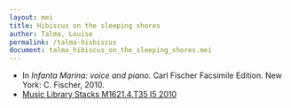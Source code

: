 ```yaml
---
layout: mei
title: Hibiscus on the sleeping shores
author: Talma, Louise
permalink: /talma-hisbiscus
document: talma_hibiscus_on_the_sleeping_shores.mei
---
```


- In *Infanta Marina: voice and piano.* Carl Fischer Facsimile Edition. New York: C. Fischer, 2010.
- <a href="https://tufts-primo.hosted.exlibrisgroup.com/permalink/f/bnf7qa/01TUN_ALMA21100441780003851">Music Library Stacks M1621.4.T35 I5 2010</a>
